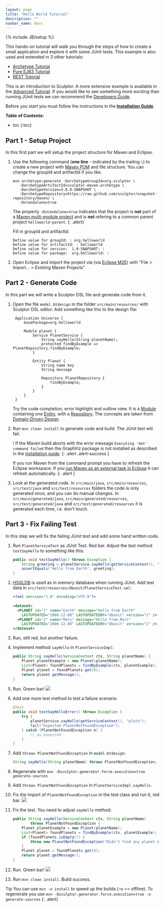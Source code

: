 ```yaml
---
layout: page
title: "Hello World Tutorial"
description: ""
navbar_name: docs
---
```

{% include JB/setup %}

This hands-on tutorial will walk you through the steps of how to create a small application and explore it with some JUnit tests. This example is also used and extended in 3 other tutorials:

* [Archetype Tutorial](archetype-tutorial)
* [Pure EJB3 Tutorial](pure-ejb3-tutorial)
* [REST Tutorial](rest-tutorial)

This is an introduction to Sculptor. A more extensive example is available in the [Advanced Tutorial][1]. If you would like to see something more exciting than running JUnit tests we can recommend the [Developers Guide][2].

Before you start you must follow the instructions in the **[Installation Guide][3]**.

**Table of Contents:**

* toc
{:toc}


## Part 1 - Setup Project

In this first part we will setup the project structure for Maven and Eclipse.

1. Use the following command (**one line** - indicated by the trailing `\`) to create a new project with [Maven POM](http://maven.apache.org/guides/introduction/introduction-to-the-pom.html) and file structure. You can change the groupId and artifactId if you like.

   ~~~
   mvn archetype:generate -DarchetypeGroupId=org.sculptor \
      -DarchetypeArtifactId=sculptor-maven-archetype \
      -DarchetypeVersion=3.0.0-SNAPSHOT \
      -DarchetypeRepository=https://raw.github.com/sculptor/snapshot-repository/maven/ \
      -Dstandalone=true
   ~~~

   The property `-Dstandalone=true` indicates that the project is **not** part of a [Maven multi-module project](http://maven.apache.org/guides/mini/guide-multiple-modules.html) and is **not** refering to a common parent project `helloworld-parent`.
   {: .alert} 

   Fill in groupId and artifactId:

   ~~~
   Define value for groupId: : org.helloworld
   Define value for artifactId: : helloworld
   Define value for version:  1.0-SNAPSHOT: :
   Define value for package:  org.helloworld: :
   ~~~

2. Open Eclipse and import the project via (via [Eclipse M2E](http://wiki.eclipse.org/M2E)) with "File > Import... > Existing Maven Projects".


## Part 2 - Generate Code

In this part we will write a Sculptor DSL file and generate code from it.

1. Open the file `model.btdesign` in the folder `src/main/resources/` with Sculptor DSL editor.
Add something like this to the design file:

   ~~~
	Application Universe {
	    basePackage=org.helloworld
	 
	    Module planet {
	        Service PlanetService {
	            String sayHello(String planetName);
	            protected findByExample => PlanetRepository.findByExample;
	        }
	 
	        Entity Planet {
	            String name key
	            String message
	 
	            Repository PlanetRepository {
	                findByExample;
	            }
	        }
	    }
	}
   ~~~

   Try the code completion, error highlight and outline view.
It is a [Module](advanced-tutorial#module) containing one [Entity](advanced-tutorial#entity), with a [Repository](advanced-tutorial#repository). The concepts are taken from [Domain-Driven Design][4].

2. Run `mvn clean install` to generate code and build. The JUnit test will fail.

   <span class="badge badge-important">!</span>
   If the Maven build aborts with the error message `Executing 'dot' command failed` then the GraphViz package is not installed as described in the [installation guide](installation#graphviz).
   {: .alert .alert-success }

   If you run Maven from the command prompt you have to refresh the Eclipse workspace. If you [run Maven as an external task in Eclipse](installation#maven-launcher) it can refresh automatically.
   {: .alert }

3. Look at the generated code. In `src/main/java`, `src/main/resources`, `src/test/java` and `src/test/resources` folders the code is only generated once, and you can do manual changes. In `src/main/generated/java`, `src/main/generated/resources`, `src/test/generated/java` and `src/test/generated/resources` it is generated each time, i.e. don't touch.


## Part 3 - Fix Failing Test

In this step we will fix the failing JUnit test and add some hand written code.

1. Run `PlanetServiceTest` as JUnit Test. Red bar.
Adjust the test method `testSayHello` to something like this:

   ~~~ java
   public void testSayHello() throws Exception {
       String greeting = planetService.sayHello(getServiceContext(), "Earth");
       assertEquals("Hello from Earth", greeting);
   }
   ~~~

2. [HSQLDB][5] is used as in memory database when running JUnit. Add test data in `src/test/resources/dbunit/PlanetServiceTest.xml`:

   ~~~ xml
   <?xml version="1.0" encoding="UTF-8"?>
    
   <dataset>
     <PLANET id="1" name="Earth" message="Hello from Earth"
       LASTUPDATED="2006-12-08" LASTUPDATEDBY="dbunit" version="1" />
     <PLANET id="2" name="Mars" message="Hello from Mars"
       LASTUPDATED="2006-12-08" LASTUPDATEDBY="dbunit" version="1" />
   </dataset>
   ~~~

3. Run, still red, but another failure.

4. Implement method `sayHello` in `PlanetServiceImpl`:

   ~~~ java
   public String sayHello(ServiceContext ctx, String planetName) {
       Planet planetExample = new Planet(planetName);
       List<Planet> foundPlanets = findByExample(ctx, planetExample);
       Planet planet = foundPlanets.get(0);
       return planet.getMessage();
   }
   ~~~

5. Run. Green bar! ![][6]

6. Add one more test method to test a failure scenario:

   ~~~ java
   @Test
   public void testSayHelloError() throws Exception {
       try {
           planetService.sayHello(getServiceContext(), "pluto");
           fail("Expected PlanetNotFoundException");
       } catch (PlanetNotFoundException e) {
           // as expected
       }
   }
   ~~~

7. Add `throws PlanetNotFoundException` in `model.btdesign`:

   ~~~ java
   String sayHello(String planetName) throws PlanetNotFoundException;
   ~~~

8. Regenerate with `mvn -Dsculptor.generator.force.execution=true generate-sources`

9. Add `throws PlanetNotFoundException` in `PlanetServiceImpl.sayHello`.

10. Fix the import of `PlanetNotFoundException` in the test class and run it, red bar. ![][7]

11. Fix the test. You need to adjust `sayHello` method:

    ~~~ java
    public String sayHello(ServiceContext ctx, String planetName)
            throws PlanetNotFoundException {
        Planet planetExample = new Planet(planetName);
        List<Planet> foundPlanets = findByExample(ctx, planetExample);
        if (foundPlanets.isEmpty()) {
            throw new PlanetNotFoundException("Didn't find any planet named " + planetName);
        }
        Planet planet = foundPlanets.get(0);
        return planet.getMessage();
    }
    ~~~

12. Run. Green bar! ![][6]

13. Run `mvn clean install`. Build success.

<span class="label label-info">Tip</span>
You can use `mvn -o install` to speed up the builds (-o == offline).
To regenerate you use `mvn -Dsculptor.generator.force.execution=true -o generate-sources`
{: .alert}


   [1]: advanced-tutorial
   [2]: developers-guide
   [3]: installation
   [4]: http://domaindrivendesign.org/books/index.html
   [5]: http://hsqldb.org/
   [6]: /images/emoticons/thumbs_up.png
   [7]: /images/emoticons/thumbs_down.png
  
